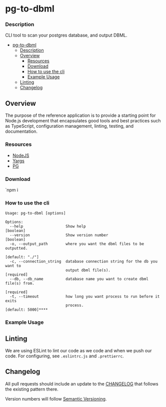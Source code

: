 # pg-to-dbml

### Description
CLI tool to scan your postgres database, and output DBML.
- [pg-to-dbml](#pg-to-dbml)
    - [Description](#description)
  - [Overview](#overview)
    - [Resources](#resources)
    - [Download](#download)
    - [How to use the cli](#how-to-use-the-cli)
    - [Example Usage](#example-usage)
  - [Linting](#linting)
  - [Changelog](#changelog)

## Overview

The purpose of the reference application is to provide a starting point for Node.js development that encapsulates good tools and best practices such as TypeScript, configuration management, linting, testing, and documentation.

### Resources

- [NodeJS](https://nodejs.org/en/docs/)
- [Yargs](http://yargs.js.org/)
- [PG](https://node-postgres.com/)

### Download
`npm i 

### How to use the cli

```
Usage: pg-to-dbml [options]

Options:
  --help                   Show help                                   [boolean]
  --version                Show version number                         [boolean]
  -o, --output_path        where you want the dbml files to be outputted.
                                                                 [default: "./"]
  -c, --connection_string  database connection string for the db you want to
                           output dbml file(s).                       [required]
  --db, --db_name          database name you want to create dbml file(s) from.
                                                                      [required]
  -t, --timeout            how long you want process to run before it exits
                           process.                              [default: 5000]****
```
### Example Usage

## Linting

We are using ESLint to lint our code as we code and when we push our code. For configuring, see `.eslintrc.js` and `.prettierrc`.


## Changelog

All pull requests should include an update to the [CHANGELOG](./CHANGELOG.md) that follows the existing pattern there.

Version numbers will follow [Semantic Versioning](https://semver.org/).
